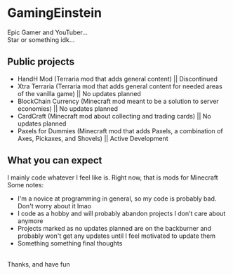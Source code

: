 # GamingEinstein
Epic Gamer and YouTuber...<br>
Star or something idk...

## Public projects
- HandH Mod (Terraria mod that adds general content) || Discontinued
- Xtra Terraria (Terraria mod that adds general content for needed areas of the vanilla game) || No updates planned
- BlockChain Currency (Minecraft mod meant to be a solution to server economies) || No updates planned
- CardCraft (Minecraft mod about collecting and trading cards) || No updates planned
- Paxels for Dummies (Minecraft mod that adds Paxels, a combination of Axes, Pickaxes, and Shovels) || Active Development

## What you can expect
I mainly code whatever I feel like is. Right now, that is mods for Minecraft<br>
Some notes:
- I'm a novice at programming in general, so my code is probably bad. Don't worry about it lmao
- I code as a hobby and will probably abandon projects I don't care about anymore
- Projects marked as no updates planned are on the backburner and probably won't get any updates until I feel motivated to update them
- Something something final thoughts
<br>
Thanks, and have fun
